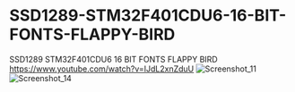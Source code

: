 # SSD1289-STM32F401CDU6-16-BIT-FONTS-FLAPPY-BIRD
SSD1289 STM32F401CDU6 16 BIT FONTS FLAPPY BIRD
https://www.youtube.com/watch?v=IJdL2xnZduU
![Screenshot_11](https://user-images.githubusercontent.com/31142397/204160562-386c454b-b3ea-4749-b29b-bfefb9352d5c.jpg)
![Screenshot_14](https://user-images.githubusercontent.com/31142397/204160565-5cd975d0-d45c-45f0-a081-2cdda7599e8d.jpg)
